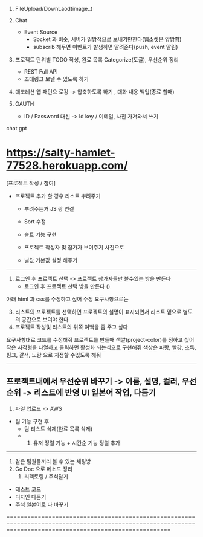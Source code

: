1. FileUpload/DownLaod(image..)
2. Chat
   - Event Source
     - Socket 과 비슷, 서버가 일방적으로 보내기만한다(웹소켓은 양방향)
     - subscrib 해두면 이벤트가 발생하면 알려준다(push, event 알림)
3. 프로젝트 단위별 TODO 작성, 완료 목록 Categorize(토글), 우선순위 정리
   - REST Full API
   - 초대링크 보낼 수 있도록 하기
4. 데코레션 앱 패턴으 로깅 -> 압축하도록 하기 , 대화 내용 백업(종료 할때)

5. OAUTH
   - ID / Password 대신 -> Id key / 이메일, 사진 가져와서 쓰기

chat gpt 


https://salty-hamlet-77528.herokuapp.com/
===========================================================================================================================================================
[프로젝트 작성 / 참여]
- 프로젝트 추가 할 경우 리스트 뿌려주기
	- 뿌려주는거 JS 랑 연결 
	- Sort 수정
	
	
	
	- 솔트 기능 구현
	- 프로젝트 작성자 및 참가자 보여주기 사진으로	
  - 널값 기본값 설정 해주기
---------------------------------------------------------------------------------------------------------------------------------------------------------




1. 로그인 후 프로젝트 선택 -> 프로젝트 참가자들만 볼수있는 방을 만든다
   - 로그인 후 프로젝트 선택 방을 만든다 ()


아래 html 과 css를 수정하고 싶어 
수정 요구사항으로는 

3. 리스트의 프로젝트를 선택하면 프로젝트의 설명이 표시되면서 리스트 밑으로 별도의 공간으로 보여야 한다
4. 프로젝트 작성및 리스트의 위쪽 여백을 좀 주고 싶다


요구사항대로 코드를 수정해줘 프로젝트를 만들때 색깔(project-color)를 정하고 싶어 작은 사각형을 나열하고 클릭하면 활성화 되는식으로 구현해줘
색상은 파랑, 빨강, 초록, 핑크, 갈색, 노랑 으로 지정할 수있도록 해줘




----------------------------------------------------------------------
프로젝트내에서 우선순위 바꾸기 -> 이름, 설명, 컬러, 우선순위 -> 리스트에 반영
UI 일본어 작업, 다듬기
---------------------------------------------------------------------------------------------------------------------
1. 파일 업로드 -> AWS

- 팀 기능 구현 후 
  - 팀 리스트 삭제(완료 목록 삭제)
  - 1. 유저 정렬 기능 + 시간순 기능 정렬 추가
---------------------------------------------------------------------------------------------------------------------
1. 같은 팀원들끼리 볼 수 있는 채팅방
2. Go Doc 으로 메소드 정리
   1. 리펙토링 / 주석달기
- 테스트 코드
- 디자인 다듬기 
- 주석 일본어로 다 바꾸기


===========================================================================================================================================================